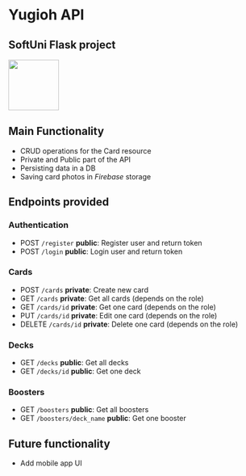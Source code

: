 # Yugioh API #
## SoftUni Flask project ## 
<img src="https://upload.wikimedia.org/wikipedia/commons/thumb/3/3c/Flask_logo.svg/1280px-Flask_logo.svg.png" width= "100px"/>

## Main Functionality ##
- CRUD operations for the Card resource
- Private and Public part of the API
- Persisting data in a DB
- Saving card photos in *Firebase* storage

## Endpoints provided ##

### Authentication ###
- POST  `/register` **public**: Register user and return token 
- POST `/login` **public**: Login user and return token

### Cards ###
- POST `/cards` **private**: Create new card
- GET `/cards` **private**: Get all cards (depends on the role)
- GET `/cards/id` **private**: Get one card (depends on the role)
- PUT `/cards/id` **private**: Edit one card (depends on the role)
- DELETE `/cards/id` **private**: Delete one card (depends on the role)

### Decks ###
- GET `/decks` **public**: Get all decks
- GET `/decks/id` **public**: Get one deck

### Boosters ###
- GET `/boosters` **public**: Get all boosters
- GET `/boosters/deck_name` **public**: Get one booster

## Future functionality ##
- Add mobile app UI
